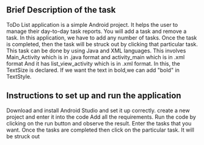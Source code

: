 Brief Description of the task
------------------------------
ToDo List application is a simple Android project.
It helps the user to manage their day-to-day task reports.
You will add a task and remove a task.
In this application, we have to add any number of tasks.
Once the task is completed, then the task will be struck out by clicking that particular task.
This task can be done by using Java and XML languages.
This involves Main_Activity which is in .java format and activity_main which is in .xml format
And it has list_view_activity which is in .xml format. In this, the TextSize is declared. If we want the text in bold,we can add "bold" in TextStyle.

Instructions to set up and run the application
------------------------------------------------
Download and install Android Studio and set it up correctly.
create a new project and enter it into the code
Add all the requirements.
Run the code by clicking on the run button and observe the result.
Enter the tasks that you want. Once the tasks are completed then click on the particular task. It will be struck out 
